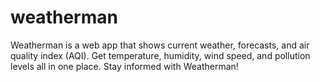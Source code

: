 # weatherman
Weatherman is a web app that shows current weather, forecasts, and air quality index (AQI). Get temperature, humidity, wind speed, and pollution levels all in one place. Stay informed with Weatherman!
